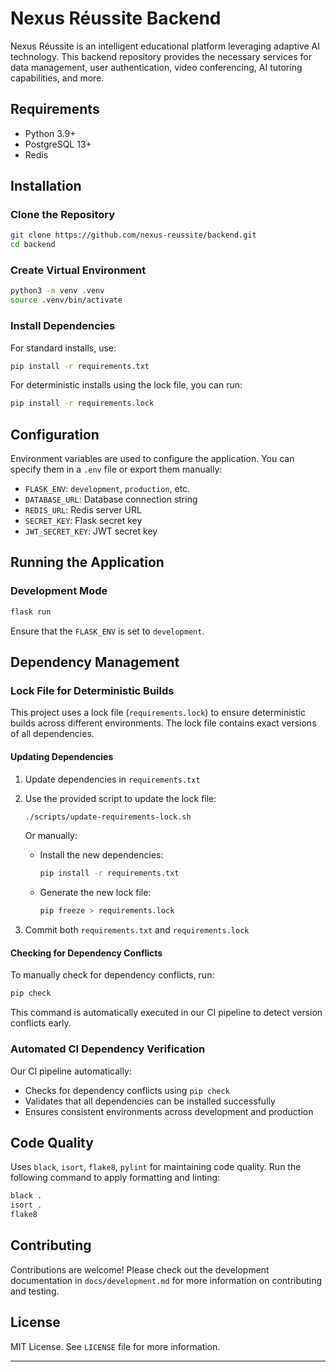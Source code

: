# Nexus Réussite Backend

Nexus Réussite is an intelligent educational platform leveraging adaptive AI technology. This backend repository provides the necessary services for data management, user authentication, video conferencing, AI tutoring capabilities, and more.

## Requirements

- Python 3.9+
- PostgreSQL 13+
- Redis

## Installation

### Clone the Repository

```bash
git clone https://github.com/nexus-reussite/backend.git
cd backend
```

### Create Virtual Environment

```bash
python3 -m venv .venv
source .venv/bin/activate
```

### Install Dependencies

For standard installs, use:

```bash
pip install -r requirements.txt
```

For deterministic installs using the lock file, you can run:

```bash
pip install -r requirements.lock
```

## Configuration

Environment variables are used to configure the application. You can specify them in a `.env` file or export them manually:

- `FLASK_ENV`: `development`, `production`, etc.
- `DATABASE_URL`: Database connection string
- `REDIS_URL`: Redis server URL
- `SECRET_KEY`: Flask secret key
- `JWT_SECRET_KEY`: JWT secret key

## Running the Application

### Development Mode

```bash
flask run
```

Ensure that the `FLASK_ENV` is set to `development`.

## Dependency Management

### Lock File for Deterministic Builds

This project uses a lock file (`requirements.lock`) to ensure deterministic builds across different environments. The lock file contains exact versions of all dependencies.

#### Updating Dependencies

1. Update dependencies in `requirements.txt`
2. Use the provided script to update the lock file:
   ```bash
   ./scripts/update-requirements-lock.sh
   ```
   
   Or manually:
   - Install the new dependencies:
     ```bash
     pip install -r requirements.txt
     ```
   - Generate the new lock file:
     ```bash
     pip freeze > requirements.lock
     ```
3. Commit both `requirements.txt` and `requirements.lock`

#### Checking for Dependency Conflicts

To manually check for dependency conflicts, run:

```bash
pip check
```

This command is automatically executed in our CI pipeline to detect version conflicts early.

### Automated CI Dependency Verification

Our CI pipeline automatically:
- Checks for dependency conflicts using `pip check`
- Validates that all dependencies can be installed successfully
- Ensures consistent environments across development and production

## Code Quality

Uses `black`, `isort`, `flake8`, `pylint` for maintaining code quality.
Run the following command to apply formatting and linting:

```bash
black .
isort .
flake8
```

## Contributing

Contributions are welcome! Please check out the development documentation in `docs/development.md` for more information on contributing and testing.

## License

MIT License. See `LICENSE` file for more information.

---
